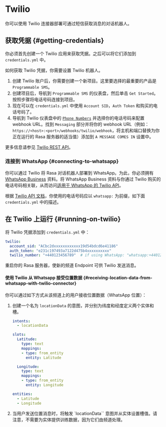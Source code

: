 # Twilio

你可以使用 Twilio 连接器部署可通过短信获取消息的对话机器人。

## 获取凭据 {#getting-credentials}

你必须首先创建一个 Twilio 应用来获取凭据。之后可以将它们添加到 `credentials.yml` 中。

如何获取 Twilio 凭据，你需要设置 Twilio 机器人。

1. 创建 Twilio 账户后，你需要创建一个新项目。这里要选择的最重要的产品是 `Programmable SMS`。
2. 创建项目后，导航到 `Programmable SMS` 的仪表盘，然后单击 `Get Started`。按照步骤将电话号码连接到项目。
3. 现在可以在 `credentials.yml` 中使用 `Account SID`，`Auth Token` 和购买的电话号码了。
4. 导航到 Twilio 仪表盘中的 [`Phone Numbers`](https://www.twilio.com/console/phone-numbers/incoming) 并选择你的电话号码来配置 webhook URL。找到 `Messaging` 部分并将你的 webhook URL（例如：`https://<host>:<port>/webhooks/twilio/webhook`，将主机和端口替换为你正在运行的 Rasa 服务器的适当值）添加到 `A MESSAGE COMES IN` 设置中。

更多信息请参见 [Twilio REST API](https://www.twilio.com/docs/iam/api)。

### 连接到 WhatsApp {#connecting-to-whatsapp}

你可以通过 Twilio 将 Rasa 对话机器人部署到 WhatsApp。为此，你必须拥有 [WhatsApp Business](https://www.whatsapp.com/business/) 资料。将 WhatsApp Business 资料与你通过 Twilio 购买的电话号码相关联，从而访问[适用于 WhatsApp 的 Twilio API](https://www.twilio.com/docs/whatsapp/api)。

根据 [Twilio API 文档](https://www.twilio.com/docs/whatsapp/api#using-phone-numbers-with-whatsapp)，你使用的电话号码应以 `whatsapp:` 为前缀，如下面 `credentials.yml` 中的描述。

## 在 Twilio 上运行 {#running-on-twilio}

将 Twilio 凭据添加到 `credentials.yml` 中：

```yaml
twilio:
  account_sid: "ACbc2dxxxxxxxxxxxx19d54bdcd6e41186"
  auth_token: "e231c197493a7122d475b4xxxxxxxxxx"
  twilio_number: "+440123456789"  # if using WhatsApp: "whatsapp:+440123456789"
```

重启你的 Rasa 服务器，使新的频道 Endpoint 可供 Twilio 发送消息。

#### 使用 Twilio 从 Whatsapp 接受位置数据 {#receiving-location-data-from-whatsapp-with-twilio-connector}

你可以通过如下方式从该频道上的用户接收位置数据（WhatsApp 位置）：

1. 创建一个名为 `locationData` 的意图，并分别为纬度和经度定义两个实体和槽。

    ```yaml title="domain.yml"
    intents:
      - locationData

    slots:
      Latitude:
        type: text
        mappings:
        - type: from_entity
          entity: Latitude

      Longitude:
        type: text
        mappings:
        - type: from_entity
          entity: Longitude

    entities:
      - Latitude
      - Longitude
    ```

2. 当用户发送位置消息时，将触发 `locationData`` 意图并从实体设置槽值。请注意，不需要为实体提供训练数据，因为它们由频道处理。
